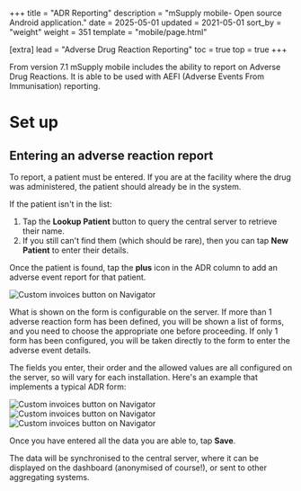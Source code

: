 +++
title = "ADR Reporting"
description = "mSupply mobile- Open source Android application."
date = 2025-05-01
updated = 2021-05-01
sort_by = "weight"
weight = 351
template = "mobile/page.html"

[extra]
lead = "Adverse Drug Reaction Reporting"
toc = true
top = true
+++


From version 7.1 mSupply mobile includes the ability to report on Adverse Drug Reactions.
It is able to be used with AEFI (Adverse Events From Immunisation) reporting.

# Set up

## Entering an adverse reaction report

To report, a patient must be entered. If you are at the facility where the drug was administered, the patient should already be in the system.

If the patient isn't in the list:

  1. Tap the **Lookup Patient** button to query the central server to retrieve their name.
  1. If you still can't find them (which should be rare), then you can tap **New Patient** to enter their details.

Once the patient is found, tap the **plus** icon in the ADR column to add an adverse event report for that patient.

![Custom invoices button on Navigator](/mobile/introduction/images/ADR_entering.png)

What is shown on the form is configurable on the server. If more than 1 adverse reaction form has been defined, you will be shown a list of forms, and you need to choose the appropriate one before proceeding. If only 1 form has been configured, you will be taken directly to the form to enter the adverse event details.

The fields you enter, their order and the allowed values are all configured on the server, so will vary for each installation.
Here's an example that implements a typical ADR form:

![Custom invoices button on Navigator](/mobile/introduction/images/ADR_form1.png) ![Custom invoices button on Navigator](/mobile/introduction/images/ADR_form2.png) ![Custom invoices button on Navigator](/mobile/introduction/images/ADR_form3.png)

Once you have entered all the data you are able to, tap **Save**.

The data will be synchronised to the central server, where it can be displayed on the dashboard (anonymised of course!), or sent to other aggregating systems.

